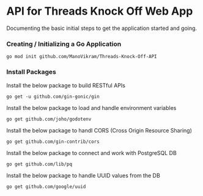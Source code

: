 # API for Threads Knock Off Web App

Documenting the basic initial steps to get the application started and going.

### Creating / Initializing a Go Application
```
go mod init github.com/ManoVikram/Threads-Knock-Off-API
```

### Install Packages
Install the below package to build RESTful APIs
```
go get -u github.com/gin-gonic/gin
```

Install the below package to load and handle environment variables
```
go get github.com/joho/godotenv
```

Install the below package to handl CORS (Cross Origin Resource Sharing)
```
go get github.com/gin-contrib/cors
```

Install the below package to connect and work with PostgreSQL DB
```
go get github.com/lib/pq
```

Install the below package to handle UUID values from the DB
```
go get github.com/google/uuid
```